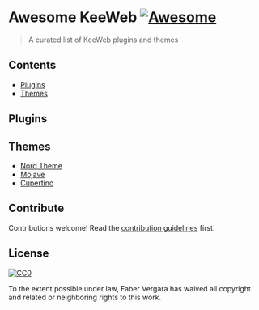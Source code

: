 # Awesome KeeWeb [![Awesome](https://awesome.re/badge.svg)](https://awesome.re)

> A curated list of KeeWeb plugins and themes


## Contents

- [Plugins](#plugins)
- [Themes](#themes)


## Plugins


## Themes

- [Nord Theme](https://plugins.keeweb.info/plugins/theme-nord)
- [Mojave](https://github.com/agurodriguez/keeweb-mojave)
- [Cupertino](https://github.com/btxtiger/keeweb-cupertino-theme)


## Contribute

Contributions welcome! Read the [contribution guidelines](contributing.md) first.


## License

[![CC0](https://mirrors.creativecommons.org/presskit/buttons/88x31/svg/cc-zero.svg)](https://creativecommons.org/publicdomain/zero/1.0)

To the extent possible under law, Faber Vergara has waived all copyright and
related or neighboring rights to this work.
